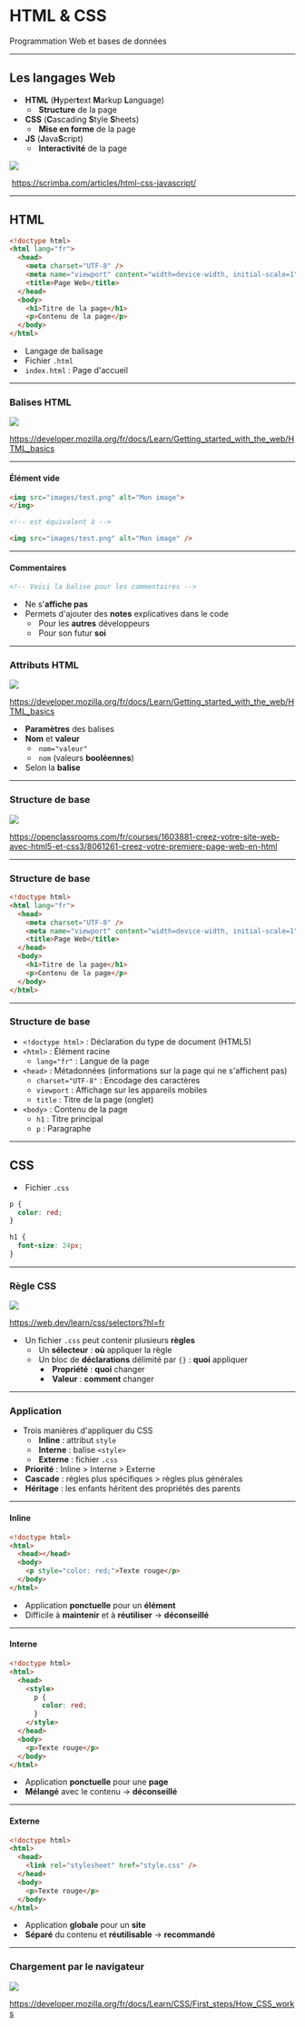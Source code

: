 # HTML & CSS

Programmation Web et bases de données

---

## Les langages Web

- &shy;<!-- .element: class="fragment" --> **HTML** (**H**yper**t**ext **M**arkup **L**anguage)
  - &shy;<!-- .element: class="fragment" --> **Structure** de la page
- &shy;<!-- .element: class="fragment" --> **CSS** (**C**ascading **S**tyle **S**heets)
  - &shy;<!-- .element: class="fragment" --> **Mise en forme** de la page
- &shy;<!-- .element: class="fragment" --> **JS** (**J**ava**S**cript)
  - &shy;<!-- .element: class="fragment" --> **Interactivité** de la page

![](https://scrimba.com/articles/content/images/2022/11/image-1.png) <!-- .element: class="fragment half" -->

&shy;<!-- .element: class="reference" --> https://scrimba.com/articles/html-css-javascript/

---

## HTML

```html []
<!doctype html>
<html lang="fr">
  <head>
    <meta charset="UTF-8" />
    <meta name="viewport" content="width=device-width, initial-scale=1" />
    <title>Page Web</title>
  </head>
  <body>
    <h1>Titre de la page</h1>
    <p>Contenu de la page</p>
  </body>
</html>
```

- &shy;<!-- .element: class="fragment" --> Langage de balisage
- &shy;<!-- .element: class="fragment" --> Fichier `.html`
- &shy;<!-- .element: class="fragment" --> `index.html` : Page d'accueil

---

### Balises HTML

![](https://developer.mozilla.org/fr/docs/Learn/Getting_started_with_the_web/HTML_basics/grumpy-cat-small.png)

https://developer.mozilla.org/fr/docs/Learn/Getting_started_with_the_web/HTML_basics <!-- .element: class="reference" -->

---

#### Élément vide

```html
<img src="images/test.png" alt="Mon image">
</img>

<!-- est équivalent à -->

<img src="images/test.png" alt="Mon image" />
```

---

#### Commentaires

```html
<!-- Voici la balise pour les commentaires -->
```

- &shy;<!-- .element: class="fragment" --> Ne s'**affiche pas**
- &shy;<!-- .element: class="fragment" --> Permets d'ajouter des **notes** explicatives dans le code
  - &shy;<!-- .element: class="fragment" --> Pour les **autres** développeurs
  - &shy;<!-- .element: class="fragment" --> Pour son futur **soi**

---

### Attributs HTML

![](https://developer.mozilla.org/fr/docs/Learn/Getting_started_with_the_web/HTML_basics/grumpy-cat-attribute-small.png)

https://developer.mozilla.org/fr/docs/Learn/Getting_started_with_the_web/HTML_basics <!-- .element: class="reference" -->

- &shy;<!-- .element: class="fragment" --> **Paramètres** des balises
- &shy;<!-- .element: class="fragment" --> **Nom** et **valeur**
  - &shy;<!-- .element: class="fragment" --> `nom="valeur"`
  - &shy;<!-- .element: class="fragment" --> `nom` (valeurs **booléennes**)
- &shy;<!-- .element: class="fragment" --> Selon la **balise**

---

### Structure de base

![](https://user.oc-static.com/upload/2022/11/25/16693917384741_FR_1603881_HTML-CSS_Static-Graphics_p1c3-3.jpg)

https://openclassrooms.com/fr/courses/1603881-creez-votre-site-web-avec-html5-et-css3/8061261-creez-votre-premiere-page-web-en-html <!-- .element: class="reference" -->

---

### Structure de base

```html []
<!doctype html>
<html lang="fr">
  <head>
    <meta charset="UTF-8" />
    <meta name="viewport" content="width=device-width, initial-scale=1" />
    <title>Page Web</title>
  </head>
  <body>
    <h1>Titre de la page</h1>
    <p>Contenu de la page</p>
  </body>
</html>
```

---

### Structure de base

- `<!doctype html>` : Déclaration du type de document (HTML5)
- `<html>` : Élément racine
  - `lang="fr"` : Langue de la page
- `<head>` : Métadonnées (informations sur la page qui ne s'affichent pas)
  - `charset="UTF-8"` : Encodage des caractères
  - `viewport` : Affichage sur les appareils mobiles
  - `title` : Titre de la page (onglet)
- `<body>` : Contenu de la page
  - `h1` : Titre principal
  - `p` : Paragraphe

---

## CSS

- &shy;<!-- .element: class="fragment" --> Fichier `.css`

```css []
p {
  color: red;
}

h1 {
  font-size: 24px;
}
```

<!-- .element: class="fragment" -->

---

### Règle CSS

![](https://web.dev/static/learn/css/selectors/image/an-image-a-css-rule-the-ced38545b4bec.svg?hl=fr)

https://web.dev/learn/css/selectors?hl=fr <!-- .element: class="reference" -->

- &shy;<!-- .element: class="fragment" --> Un fichier `.css` peut contenir plusieurs **règles**
  - &shy;<!-- .element: class="fragment" --> Un **sélecteur** : **où** appliquer la règle
  - &shy;<!-- .element: class="fragment" --> Un bloc de **déclarations** délimité par `{}` : **quoi** appliquer
    - &shy;<!-- .element: class="fragment" --> **Propriété** : **quoi** changer
    - &shy;<!-- .element: class="fragment" --> **Valeur** : **comment** changer

---

### Application

- Trois manières d'appliquer du CSS
  - &shy;<!-- .element: class="fragment" --> **Inline** : attribut `style`
  - &shy;<!-- .element: class="fragment" --> **Interne** : balise `<style>`
  - &shy;<!-- .element: class="fragment" --> **Externe** : fichier `.css`
- &shy;<!-- .element: class="fragment" --> **Priorité** : Inline > Interne > Externe
- &shy;<!-- .element: class="fragment" --> **Cascade** : règles plus spécifiques > règles plus générales
- &shy;<!-- .element: class="fragment" --> **Héritage** : les enfants héritent des propriétés des parents

---

#### Inline

```html [5]
<!doctype html>
<html>
  <head></head>
  <body>
    <p style="color: red;">Texte rouge</p>
  </body>
</html>
```

- &shy;<!-- .element: class="fragment" --> Application **ponctuelle** pour un **élément**
- &shy;<!-- .element: class="fragment" --> Difficile à **maintenir** et à **réutiliser** &rarr; **déconseillé**

---

#### Interne

```html [4-8]
<!doctype html>
<html>
  <head>
    <style>
      p {
        color: red;
      }
    </style>
  </head>
  <body>
    <p>Texte rouge</p>
  </body>
</html>
```

- &shy;<!-- .element: class="fragment" --> Application **ponctuelle** pour une **page**
- &shy;<!-- .element: class="fragment" --> **Mélangé** avec le contenu &rarr; **déconseillé**

---

#### Externe

```html [4]
<!doctype html>
<html>
  <head>
    <link rel="stylesheet" href="style.css" />
  </head>
  <body>
    <p>Texte rouge</p>
  </body>
</html>
```

- &shy;<!-- .element: class="fragment" --> Application **globale** pour un **site**
- &shy;<!-- .element: class="fragment" --> **Séparé** du contenu et **réutilisable** &rarr; **recommandé**

---

### Chargement par le navigateur

![](https://developer.mozilla.org/fr/docs/Learn/CSS/First_steps/How_CSS_works/rendering.svg)

https://developer.mozilla.org/fr/docs/Learn/CSS/First_steps/How_CSS_works <!-- .element: class="reference" -->
